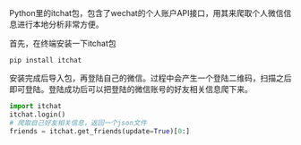 Python里的itchat包，包含了wechat的个人账户API接口，用其来爬取个人微信信息进行本地分析非常方便。

首先，在终端安装一下itchat包

```
pip install itchat
```

安装完成后导入包，再登陆自己的微信。过程中会产生一个登陆二维码，扫描之后即可登陆。登陆成功后可以把登陆的微信账号的好友相关信息爬下来。

```python
import itchat
itchat.login()
# 爬取自己好友相关信息，返回一个json文件
friends = itchat.get_friends(update=True)[0:]
```
